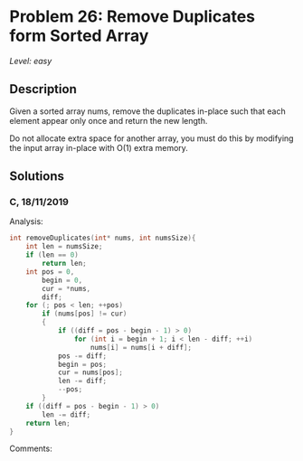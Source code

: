 # Problem 26: Remove Duplicates form Sorted Array
*Level: easy*
## Description
Given a sorted array nums, remove the duplicates in-place such that each element appear only once and return the new length.

Do not allocate extra space for another array, you must do this by modifying the input array in-place with O(1) extra memory.
## Solutions
### C, 18/11/2019
Analysis:
```c
int removeDuplicates(int* nums, int numsSize){
    int len = numsSize;
    if (len == 0) 
        return len;
    int pos = 0,
        begin = 0, 
        cur = *nums,
        diff;
    for (; pos < len; ++pos)
        if (nums[pos] != cur)
        {
            if ((diff = pos - begin - 1) > 0)
                for (int i = begin + 1; i < len - diff; ++i)
                    nums[i] = nums[i + diff];
            pos -= diff;
            begin = pos;
            cur = nums[pos];
            len -= diff;
            --pos;
        }
    if ((diff = pos - begin - 1) > 0)
        len -= diff;
    return len;
}
```
Comments:
